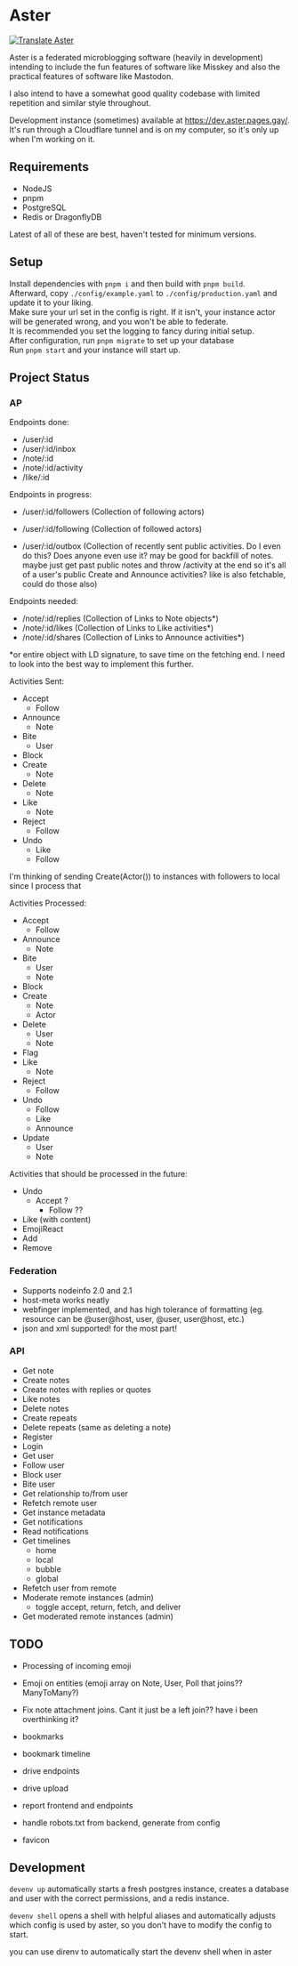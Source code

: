 # Aster

[![Translate Aster](https://weblate.git.gay/widget/aster/locales/svg-badge.svg?native=1)](https://weblate.git.gay/projects/aster/locales/)

Aster is a federated microblogging software (heavily in development) intending to include the fun features of software like Misskey and also the practical features of software like Mastodon.

I also intend to have a somewhat good quality codebase with limited repetition and similar style throughout.

Development instance (sometimes) available at https://dev.aster.pages.gay/. It's run through a Cloudflare tunnel and is on my computer, so it's only up when I'm working on it.

## Requirements

- NodeJS
- pnpm
- PostgreSQL
- Redis or DragonflyDB

Latest of all of these are best, haven't tested for minimum versions.

## Setup

Install dependencies with `pnpm i` and then build with `pnpm build`.\
Afterward, copy `./config/example.yaml` to `./config/production.yaml` and update it to your liking.\
Make sure your url set in the config is right. If it isn't, your instance actor will be generated wrong, and you won't be able to federate.\
It is recommended you set the logging to fancy during initial setup.\
After configuration, run `pnpm migrate` to set up your database\
Run `pnpm start` and your instance will start up.

## Project Status

### AP

Endpoints done:

- /user/:id
- /user/:id/inbox
- /note/:id
- /note/:id/activity
- /like/:id

Endpoints in progress:

- /user/:id/followers (Collection of following actors)
- /user/:id/following (Collection of followed actors)

- /user/:id/outbox (Collection of recently sent public activities. Do I even do this? Does anyone even use it? may be good for backfill of notes. maybe just get past public notes and throw /activity at the end so it's all of a user's public Create and Announce activities? like is also fetchable, could do those also)

Endpoints needed:

- /note/:id/replies (Collection of Links to Note objects\*)
- /note/:id/likes (Collection of Links to Like activities\*)
- /note/:id/shares (Collection of Links to Announce activities\*)

\*or entire object with LD signature, to save time on the fetching end. I need to look into the best way to implement this further.

Activities Sent:

- Accept
    - Follow
- Announce
    - Note
- Bite
    - User
- Block
- Create
    - Note
- Delete
    - Note
- Like
    - Note
- Reject
    - Follow
- Undo
    - Like
    - Follow

I'm thinking of sending Create(Actor()) to instances with followers to local since I process that

Activities Processed:

- Accept
    - Follow
- Announce
    - Note
- Bite
    - User
    - Note
- Block
- Create
    - Note
    - Actor
- Delete
    - User
    - Note
- Flag
- Like
    - Note
- Reject
    - Follow
- Undo
    - Follow
    - Like
    - Announce
- Update
    - User
    - Note

Activities that should be processed in the future:

- Undo
    - Accept ?
        - Follow ??
- Like (with content)
- EmojiReact
- Add
- Remove

### Federation

- Supports nodeinfo 2.0 and 2.1
- host-meta works neatly
- webfinger implemented, and has high tolerance of formatting (eg. resource can be @user@host, user, @user, user@host, etc.)
- json and xml supported! for the most part!

### API

- Get note
- Create notes
- Create notes with replies or quotes
- Like notes
- Delete notes
- Create repeats
- Delete repeats (same as deleting a note)
- Register
- Login
- Get user
- Follow user
- Block user
- Bite user
- Get relationship to/from user
- Refetch remote user
- Get instance metadata
- Get notifications
- Read notifications
- Get timelines
    - home
    - local
    - bubble
    - global
- Refetch user from remote
- Moderate remote instances (admin)
    - toggle accept, return, fetch, and deliver
- Get moderated remote instances (admin)

## TODO

- Processing of incoming emoji

- Emoji on entities (emoji array on Note, User, Poll that joins?? ManyToMany?)

- Fix note attachment joins. Cant it just be a left join?? have i been overthinking it?

- bookmarks
- bookmark timeline
- drive endpoints
- drive upload

- report frontend and endpoints

- handle robots.txt from backend, generate from config
- favicon

## Development

`devenv up` automatically starts a fresh postgres instance, creates a database and user with the correct permissions, and a redis instance.

`devenv shell` opens a shell with helpful aliases and automatically adjusts which config is used by aster, so you don't have to modify the config to start.

you can use direnv to automatically start the devenv shell when in aster
